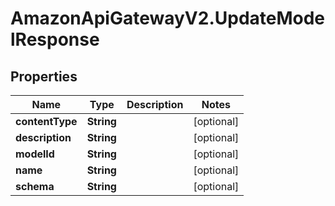# AmazonApiGatewayV2.UpdateModelResponse

## Properties

Name | Type | Description | Notes
------------ | ------------- | ------------- | -------------
**contentType** | **String** |  | [optional] 
**description** | **String** |  | [optional] 
**modelId** | **String** |  | [optional] 
**name** | **String** |  | [optional] 
**schema** | **String** |  | [optional] 


